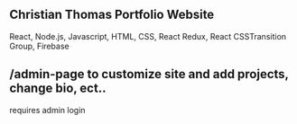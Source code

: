 ## Christian Thomas Portfolio Website

React, Node.js, Javascript, HTML, CSS, React Redux, React CSSTransition Group, Firebase

## /admin-page to customize site and add projects, change bio, ect..
requires admin login
